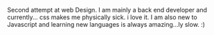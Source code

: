 Second attempt at web Design. I am mainly a back end developer and currently... css makes me physically sick. i love it. I am also new to Javascript and learning new languages is always amazing...ly slow. :) 

